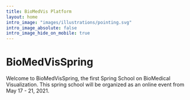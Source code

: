 ```yaml
---
title: BioMedVis Platform
layout: home
intro_image: "images/illustrations/pointing.svg"
intro_image_absolute: false
intro_image_hide_on_mobile: true
---
```


# BioMedVisSpring

Welcome to BioMedVisSpring, the first Spring School on BioMedical Visualization. This spring school will be organized as an online event from May 17 - 21, 2021.
